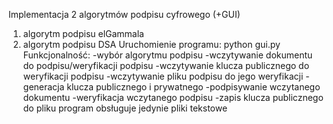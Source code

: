 Implementacja 2 algorytmów podpisu cyfrowego (+GUI)
1. algorytm podpisu elGammala
2. algorytm podpisu DSA
Uruchomienie programu:
python gui.py
Funkcjonalność:
-wybór algorytmu podpisu
-wczytywanie dokumentu do podpisu/weryfikacji podpisu
-wczytywanie klucza publicznego do weryfikacji podpisu
-wczytywanie pliku podpisu do jego weryfikacji
-generacja klucza publicznego i prywatnego
-podpisywanie wczytanego dokumentu
-weryfikacja wczytanego podpisu
-zapis klucza publicznego do pliku
program obsługuje jedynie pliki tekstowe
